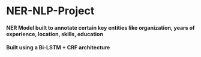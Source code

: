 # NER-NLP-Project

#### NER Model built to annotate certain key entities like organization, years of experience, location, skills, education
#### Built using a Bi-LSTM + CRF architecture
